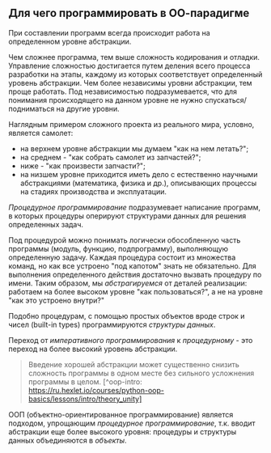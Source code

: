 ## Для чего программировать в ОО-парадигме

При составлении программ всегда происходит работа на определенном уровне абстракции.

Чем сложнее программа, тем выше сложность кодирования и отладки. Управление сложностью достигается путем деления всего процесса разработки на этапы, каждому из которых соответствует определенный уровень абстракции. Чем более независимы уровни абстракции, тем проще работать. Под независимостью подразумевается, что для понимания происходящего на данном уровне не нужно спускаться/подниматься на другие уровни.

Наглядным примером сложного проекта из реального мира, условно, является самолет:
- на верхнем уровне абстракции мы думаем "как на нем летать?";
- на среднем - "как собрать самолет из запчастей?";
- ниже - "как произвести запчасти?";
- на низшем уровне приходится иметь дело с естественно научными абстракциями (математика, физика и др.), описывающих процессы на стадиях производства и эксплуатации.

_Процедурное программирование_ подразумевает написание программ, в которых процедуры оперируют структурами данных для решения определенных задач.

Под процедурой можно понимать логически обособленную часть программы (модуль, функцию, подпрограмму), выполняющую определенную задачу. Каждая процедура состоит из множества команд, но как все устроено "под капотом" знать не обязательно. Для выполнения определенного действия достаточно вызвать процедуру по имени. Таким образом, мы _абстрагируемся_ от деталей реализации: работаем на более высоком уровне "как пользоваться?", а не на уровне "как это устроено внутри?"

Подобно процедурам, с помощью простых объектов вроде строк и чисел (built-in types) программируются _структуры данных_.

Переход от _императивного программирования_ к _процедурному_ - это переход на более высокий уровень абстракции.

> Введение хорошей абстракции может существенно снизить сложность программы в одном месте без сильного усложнения программы в целом. [^oop-intro: https://ru.hexlet.io/courses/python-oop-basics/lessons/intro/theory_unity]

[^oop-intro]: https://ru.hexlet.io/courses/python-oop-basics/lessons/intro/theory_unity

ООП (объектно-ориентированное программирование) является подходом, упрощающим _процедурное программирование_, т.к. вводит абстракции еще более высокого уровня: процедуры и структуры данных объединяются в _объекты_.
